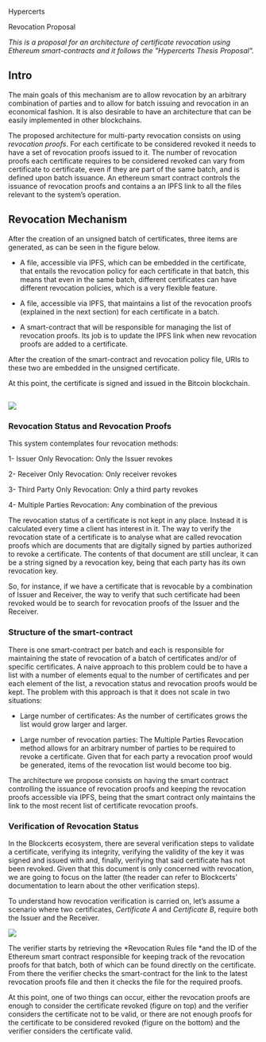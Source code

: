 Hypercerts

Revocation Proposal

*This is a proposal for an architecture of certificate revocation using Ethereum smart-contracts and it follows the "Hypercerts Thesis Proposal".*

## Intro

The main goals of this mechanism are to allow revocation by an arbitrary combination of parties and to allow for batch issuing and revocation in an economical fashion. It is also desirable to have an architecture that can be easily implemented in other blockchains.

The proposed architecture for multi-party revocation consists on using *revocation proofs*. For each certificate to be considered revoked it needs to have a set of revocation proofs issued to it. The number of revocation proofs each certificate requires to be considered revoked can vary from certificate to certificate, even if they are part of the same batch, and is defined upon batch issuance. An ethereum smart contract controls the issuance of revocation proofs and contains a an IPFS link to all the files relevant to the system’s operation.

## Revocation Mechanism

After the creation of an unsigned batch of certificates, three items are generated, as can be seen in the figure below. 

* A file, accessible via IPFS, which can be embedded in the certificate, that entails the revocation policy for each certificate in that batch, this means that even in the same batch, different certificates can have different revocation policies, which is a very flexible feature.

* A file, accessible via IPFS, that maintains a list of the revocation proofs (explained in the next section) for each certificate in a batch.

* A smart-contract that will be responsible for managing the list of revocation proofs. Its job is to update the IPFS link when new revocation proofs are added to a certificate.

After the creation of the smart-contract and revocation policy file, URIs to these two are embedded in the unsigned certificate.

At this point, the certificate is signed and issued in the Bitcoin blockchain.

## ![](https://user-images.githubusercontent.com/10178757/29876393-91039232-8d94-11e7-908a-07aebfed5f6e.jpg)

### Revocation Status and Revocation Proofs

This system contemplates four revocation methods:

1- Issuer Only Revocation: Only the Issuer revokes

2- Receiver Only Revocation: Only receiver revokes

3- Third Party Only Revocation: Only a third party revokes

4- Multiple Parties Revocation: Any combination of the previous

The revocation status of a certificate is not kept in any place. Instead it is calculated every time a client has interest in it. The way to verify the revocation state of a certificate is to analyse what are called revocation proofs which are documents that are digitally signed by parties authorized to revoke a certificate. The contents of that document are still unclear, it can be a string signed by a revocation key, being that each party has its own revocation key.

So, for instance, if we have a certificate that is revocable by a combination of Issuer and Receiver, the way to verify that such certificate had been revoked would be to search for revocation proofs of the Issuer and the Receiver.

### Structure of the smart-contract

There is one smart-contract per batch and each is responsible for maintaining the state of revocation of a batch of certificates and/or of specific certificates. A naive approach to this problem could be to have a list with a number of elements equal to the number of certificates and per each element of the list, a revocation status and revocation proofs would be kept. The problem with this approach is that it does not scale in two situations:

* Large number of certificates: As the number of certificates grows the list would grow larger and larger.

* Large number of revocation parties: The Multiple Parties Revocation method allows for an arbitrary number of parties to be required to revoke a certificate. Given that for each party a revocation proof would be generated, items of the revocation list would become too big.

The architecture we propose consists on having the smart contract controlling the issuance of revocation proofs and keeping the revocation proofs accessible via IPFS, being that the smart contract only maintains the link to the most recent list of certificate revocation proofs.

### Verification of Revocation Status

In the Blockcerts ecosystem, there are several verification steps to validate a certificate, verifying its integrity, verifying the validity of the key it was signed and issued with and, finally, verifying that said certificate has not been revoked. Given that this document is only concerned with revocation, we are going to focus on the latter (the reader can refer to Blockcerts’ documentation to learn about the other verification steps).

To understand how revocation verification is carried on, let’s assume a scenario where two certificates, *Certificate A* and *Certificate B*, require both the Issuer and the Receiver.

![](https://user-images.githubusercontent.com/10178757/29876402-94893c68-8d94-11e7-9ea0-57635464ed63.jpg)

The verifier starts by retrieving the *Revocation Rules file *and the ID of the Ethereum smart contract responsible for keeping track of the revocation proofs for that batch, both of which can be found directly on the certificate. From there the verifier checks the smart-contract for the link to the latest revocation proofs file and then it checks the file for the required proofs. 

At this point, one of two things can occur, either the revocation proofs are enough to consider the certificate revoked (figure on top) and the verifier considers the certificate not to be valid, or there are not enough proofs for the certificate to be considered revoked (figure on the bottom) and the verifier considers the certificate valid.

